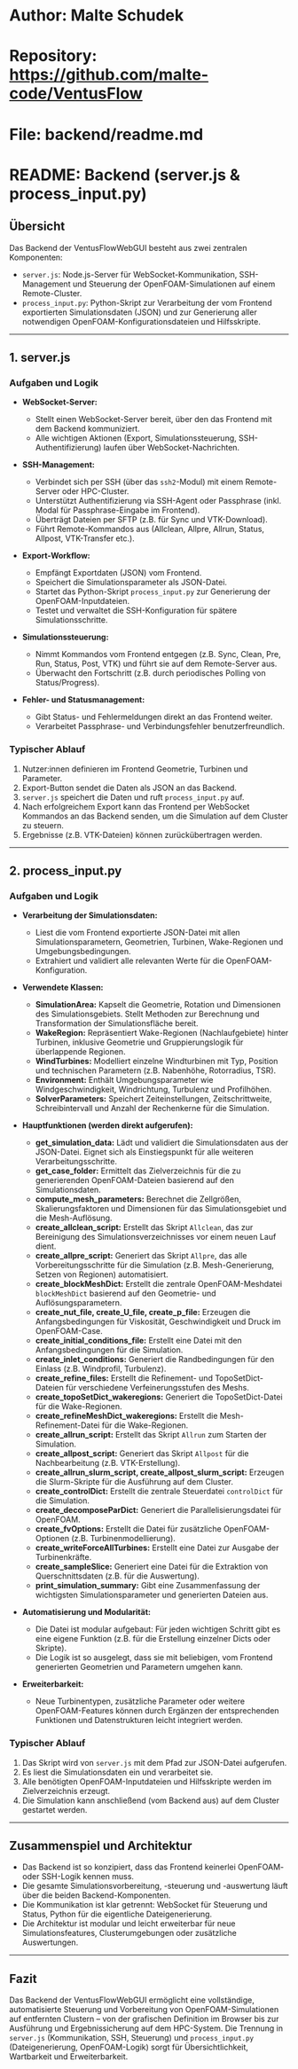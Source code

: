 # Author: Malte Schudek
# Repository: https://github.com/malte-code/VentusFlow
# File: backend/readme.md

# README: Backend (server.js & process_input.py)

## Übersicht

Das Backend der VentusFlowWebGUI besteht aus zwei zentralen Komponenten:
- `server.js`: Node.js-Server für WebSocket-Kommunikation, SSH-Management und Steuerung der OpenFOAM-Simulationen auf einem Remote-Cluster.
- `process_input.py`: Python-Skript zur Verarbeitung der vom Frontend exportierten Simulationsdaten (JSON) und zur Generierung aller notwendigen OpenFOAM-Konfigurationsdateien und Hilfsskripte.

---

## 1. server.js

### Aufgaben und Logik

- **WebSocket-Server:**
  - Stellt einen WebSocket-Server bereit, über den das Frontend mit dem Backend kommuniziert.
  - Alle wichtigen Aktionen (Export, Simulationssteuerung, SSH-Authentifizierung) laufen über WebSocket-Nachrichten.

- **SSH-Management:**
  - Verbindet sich per SSH (über das `ssh2`-Modul) mit einem Remote-Server oder HPC-Cluster.
  - Unterstützt Authentifizierung via SSH-Agent oder Passphrase (inkl. Modal für Passphrase-Eingabe im Frontend).
  - Überträgt Dateien per SFTP (z.B. für Sync und VTK-Download).
  - Führt Remote-Kommandos aus (Allclean, Allpre, Allrun, Status, Allpost, VTK-Transfer etc.).

- **Export-Workflow:**
  - Empfängt Exportdaten (JSON) vom Frontend.
  - Speichert die Simulationsparameter als JSON-Datei.
  - Startet das Python-Skript `process_input.py` zur Generierung der OpenFOAM-Inputdateien.
  - Testet und verwaltet die SSH-Konfiguration für spätere Simulationsschritte.

- **Simulationssteuerung:**
  - Nimmt Kommandos vom Frontend entgegen (z.B. Sync, Clean, Pre, Run, Status, Post, VTK) und führt sie auf dem Remote-Server aus.
  - Überwacht den Fortschritt (z.B. durch periodisches Polling von Status/Progress).

- **Fehler- und Statusmanagement:**
  - Gibt Status- und Fehlermeldungen direkt an das Frontend weiter.
  - Verarbeitet Passphrase- und Verbindungsfehler benutzerfreundlich.

### Typischer Ablauf
1. Nutzer:innen definieren im Frontend Geometrie, Turbinen und Parameter.
2. Export-Button sendet die Daten als JSON an das Backend.
3. `server.js` speichert die Daten und ruft `process_input.py` auf.
4. Nach erfolgreichem Export kann das Frontend per WebSocket Kommandos an das Backend senden, um die Simulation auf dem Cluster zu steuern.
5. Ergebnisse (z.B. VTK-Dateien) können zurückübertragen werden.

---

## 2. process_input.py

### Aufgaben und Logik

- **Verarbeitung der Simulationsdaten:**
  - Liest die vom Frontend exportierte JSON-Datei mit allen Simulationsparametern, Geometrien, Turbinen, Wake-Regionen und Umgebungsbedingungen.
  - Extrahiert und validiert alle relevanten Werte für die OpenFOAM-Konfiguration.

- **Verwendete Klassen:**
  - **SimulationArea:** Kapselt die Geometrie, Rotation und Dimensionen des Simulationsgebiets. Stellt Methoden zur Berechnung und Transformation der Simulationsfläche bereit.
  - **WakeRegion:** Repräsentiert Wake-Regionen (Nachlaufgebiete) hinter Turbinen, inklusive Geometrie und Gruppierungslogik für überlappende Regionen.
  - **WindTurbines:** Modelliert einzelne Windturbinen mit Typ, Position und technischen Parametern (z.B. Nabenhöhe, Rotorradius, TSR).
  - **Environment:** Enthält Umgebungsparameter wie Windgeschwindigkeit, Windrichtung, Turbulenz und Profilhöhen.
  - **SolverParameters:** Speichert Zeiteinstellungen, Zeitschrittweite, Schreibintervall und Anzahl der Rechenkerne für die Simulation.

- **Hauptfunktionen (werden direkt aufgerufen):**
  - **get_simulation_data:** Lädt und validiert die Simulationsdaten aus der JSON-Datei. Eignet sich als Einstiegspunkt für alle weiteren Verarbeitungsschritte.
  - **get_case_folder:** Ermittelt das Zielverzeichnis für die zu generierenden OpenFOAM-Dateien basierend auf den Simulationsdaten.
  - **compute_mesh_parameters:** Berechnet die Zellgrößen, Skalierungsfaktoren und Dimensionen für das Simulationsgebiet und die Mesh-Auflösung.
  - **create_allclean_script:** Erstellt das Skript `Allclean`, das zur Bereinigung des Simulationsverzeichnisses vor einem neuen Lauf dient.
  - **create_allpre_script:** Generiert das Skript `Allpre`, das alle Vorbereitungsschritte für die Simulation (z.B. Mesh-Generierung, Setzen von Regionen) automatisiert.
  - **create_blockMeshDict:** Erstellt die zentrale OpenFOAM-Meshdatei `blockMeshDict` basierend auf den Geometrie- und Auflösungsparametern.
  - **create_nut_file, create_U_file, create_p_file:** Erzeugen die Anfangsbedingungen für Viskosität, Geschwindigkeit und Druck im OpenFOAM-Case.
  - **create_initial_conditions_file:** Erstellt eine Datei mit den Anfangsbedingungen für die Simulation.
  - **create_inlet_conditions:** Generiert die Randbedingungen für den Einlass (z.B. Windprofil, Turbulenz).
  - **create_refine_files:** Erstellt die Refinement- und TopoSetDict-Dateien für verschiedene Verfeinerungsstufen des Meshs.
  - **create_topoSetDict_wakeregions:** Generiert die TopoSetDict-Datei für die Wake-Regionen.
  - **create_refineMeshDict_wakeregions:** Erstellt die Mesh-Refinement-Datei für die Wake-Regionen.
  - **create_allrun_script:** Erstellt das Skript `Allrun` zum Starten der Simulation.
  - **create_allpost_script:** Generiert das Skript `Allpost` für die Nachbearbeitung (z.B. VTK-Erstellung).
  - **create_allrun_slurm_script, create_allpost_slurm_script:** Erzeugen die Slurm-Skripte für die Ausführung auf dem Cluster.
  - **create_controlDict:** Erstellt die zentrale Steuerdatei `controlDict` für die Simulation.
  - **create_decomposeParDict:** Generiert die Parallelisierungsdatei für OpenFOAM.
  - **create_fvOptions:** Erstellt die Datei für zusätzliche OpenFOAM-Optionen (z.B. Turbinenmodellierung).
  - **create_writeForceAllTurbines:** Erstellt eine Datei zur Ausgabe der Turbinenkräfte.
  - **create_sampleSlice:** Generiert eine Datei für die Extraktion von Querschnittsdaten (z.B. für die Auswertung).
  - **print_simulation_summary:** Gibt eine Zusammenfassung der wichtigsten Simulationsparameter und generierten Dateien aus.

- **Automatisierung und Modularität:**
  - Die Datei ist modular aufgebaut: Für jeden wichtigen Schritt gibt es eine eigene Funktion (z.B. für die Erstellung einzelner Dicts oder Skripte).
  - Die Logik ist so ausgelegt, dass sie mit beliebigen, vom Frontend generierten Geometrien und Parametern umgehen kann.

- **Erweiterbarkeit:**
  - Neue Turbinentypen, zusätzliche Parameter oder weitere OpenFOAM-Features können durch Ergänzen der entsprechenden Funktionen und Datenstrukturen leicht integriert werden.

### Typischer Ablauf
1. Das Skript wird von `server.js` mit dem Pfad zur JSON-Datei aufgerufen.
2. Es liest die Simulationsdaten ein und verarbeitet sie.
3. Alle benötigten OpenFOAM-Inputdateien und Hilfsskripte werden im Zielverzeichnis erzeugt.
4. Die Simulation kann anschließend (vom Backend aus) auf dem Cluster gestartet werden.

---

## Zusammenspiel und Architektur

- Das Backend ist so konzipiert, dass das Frontend keinerlei OpenFOAM- oder SSH-Logik kennen muss.
- Die gesamte Simulationsvorbereitung, -steuerung und -auswertung läuft über die beiden Backend-Komponenten.
- Die Kommunikation ist klar getrennt: WebSocket für Steuerung und Status, Python für die eigentliche Dateigenerierung.
- Die Architektur ist modular und leicht erweiterbar für neue Simulationsfeatures, Clusterumgebungen oder zusätzliche Auswertungen.

---

## Fazit

Das Backend der VentusFlowWebGUI ermöglicht eine vollständige, automatisierte Steuerung und Vorbereitung von OpenFOAM-Simulationen auf entfernten Clustern – von der grafischen Definition im Browser bis zur Ausführung und Ergebnissicherung auf dem HPC-System. Die Trennung in `server.js` (Kommunikation, SSH, Steuerung) und `process_input.py` (Dateigenerierung, OpenFOAM-Logik) sorgt für Übersichtlichkeit, Wartbarkeit und Erweiterbarkeit.
